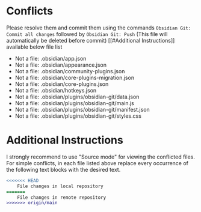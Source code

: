 # Conflicts
Please resolve them and commit them using the commands `Obsidian Git: Commit all changes` followed by `Obsidian Git: Push`
(This file will automatically be deleted before commit)
[[#Additional Instructions]] available below file list

- Not a file: .obsidian/app.json
- Not a file: .obsidian/appearance.json
- Not a file: .obsidian/community-plugins.json
- Not a file: .obsidian/core-plugins-migration.json
- Not a file: .obsidian/core-plugins.json
- Not a file: .obsidian/hotkeys.json
- Not a file: .obsidian/plugins/obsidian-git/data.json
- Not a file: .obsidian/plugins/obsidian-git/main.js
- Not a file: .obsidian/plugins/obsidian-git/manifest.json
- Not a file: .obsidian/plugins/obsidian-git/styles.css

# Additional Instructions
I strongly recommend to use "Source mode" for viewing the conflicted files. For simple conflicts, in each file listed above replace every occurrence of the following text blocks with the desired text.

```diff
<<<<<<< HEAD
    File changes in local repository
=======
    File changes in remote repository
>>>>>>> origin/main
```